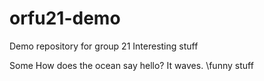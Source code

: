 # orfu21-demo
Demo repository for group 21
Interesting stuff

Some
How does the ocean say hello? It waves.
\funny stuff
